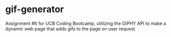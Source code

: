 # gif-generator
Assignment #6 for UCB Coding Bootcamp, utilizing the GIPHY API to make a dynamic web page that adds gifs to the page on user request.  
